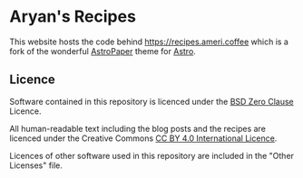 # Aryan's Recipes

This website hosts the code behind https://recipes.ameri.coffee which is a fork of the wonderful [AstroPaper](https://github.com/satnaing/astro-paper) theme for [Astro](https://astro.build).

## Licence

Software contained in this repository is licenced under the [BSD Zero Clause](https://spdx.org/licenses/0BSD.html) Licence.

All human-readable text including the blog posts and the recipes are licenced under the Creative Commons [CC BY 4.0 International Licence](https://creativecommons.org/licenses/by/4.0/).

Licences of other software used in this repository are included in the "Other Licenses" file.
